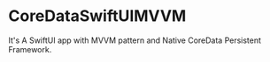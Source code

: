 # CoreDataSwiftUIMVVM
It's A SwiftUI app with MVVM pattern and Native CoreData Persistent Framework.
